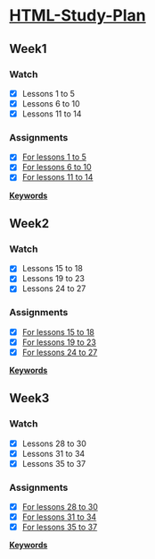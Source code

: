 # [HTML-Study-Plan](https://elzero.org/study/html-2021-study-plan/)

## Week1

### Watch

- [x] Lessons 1 to 5
- [x] Lessons 6 to 10
- [x] Lessons 11 to 14

### Assignments

- [x] [For lessons 1 to 5](./Week1/assignments.md#lessons-1-to-5)
- [x] [For lessons 6 to 10](./Week1/assignments.md#lessons-6-to-10)
- [x] [For lessons 11 to 14](./Week1/assignments.md#lessons-11-to-14)

[**Keywords**](./Week1/Keywords.md)

## Week2

### Watch

- [x] Lessons 15 to 18
- [x] Lessons 19 to 23
- [x] Lessons 24 to 27

### Assignments

- [x] [For lessons 15 to 18](./Week2/assignments.md#lessons-15-to-18)
- [x] [For lessons 19 to 23](./Week2/assignments.md#lessons-19-to-23)
- [x] [For lessons 24 to 27](./Week2/assignments.md#lessons-24-to-27)

[**Keywords**](./Week2/Keywords.md)

## Week3

### Watch

- [x] Lessons 28 to 30
- [x] Lessons 31 to 34
- [x] Lessons 35 to 37

### Assignments

- [x] [For lessons 28 to 30](./Week3/assignments.md#lessons-28-to-30)
- [x] [For lessons 31 to 34](./Week3/assignments.md#lessons-31-to-34)
- [x] [For lessons 35 to 37](./Week3/assignments.md#lessons-35-to-37)

[**Keywords**](./Week3/Keywords.md)
